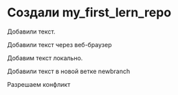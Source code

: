 ﻿# Создали my_first_lern_repo

Добавили текст.

Добавили текст через веб-браузер


Добавим текст локально. 

Добавили текст в новой ветке newbranch

Разрешаем конфликт
